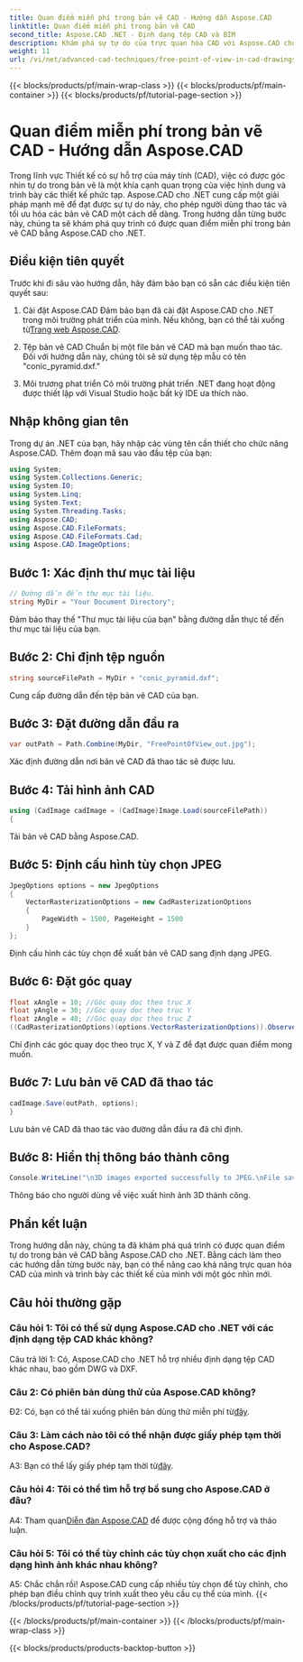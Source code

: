 ```yaml
---
title: Quan điểm miễn phí trong bản vẽ CAD - Hướng dẫn Aspose.CAD
linktitle: Quan điểm miễn phí trong bản vẽ CAD
second_title: Aspose.CAD .NET - Định dạng tệp CAD và BIM
description: Khám phá sự tự do của trực quan hóa CAD với Aspose.CAD cho .NET. Hãy làm theo hướng dẫn từng bước của chúng tôi để có quan điểm độc đáo.
weight: 11
url: /vi/net/advanced-cad-techniques/free-point-of-view-in-cad-drawings/
---
```


{{< blocks/products/pf/main-wrap-class >}}
{{< blocks/products/pf/main-container >}}
{{< blocks/products/pf/tutorial-page-section >}}

# Quan điểm miễn phí trong bản vẽ CAD - Hướng dẫn Aspose.CAD

Trong lĩnh vực Thiết kế có sự hỗ trợ của máy tính (CAD), việc có được góc nhìn tự do trong bản vẽ là một khía cạnh quan trọng của việc hình dung và trình bày các thiết kế phức tạp. Aspose.CAD cho .NET cung cấp một giải pháp mạnh mẽ để đạt được sự tự do này, cho phép người dùng thao tác và tối ưu hóa các bản vẽ CAD một cách dễ dàng. Trong hướng dẫn từng bước này, chúng ta sẽ khám phá quy trình có được quan điểm miễn phí trong bản vẽ CAD bằng Aspose.CAD cho .NET.

## Điều kiện tiên quyết

Trước khi đi sâu vào hướng dẫn, hãy đảm bảo bạn có sẵn các điều kiện tiên quyết sau:

1. Cài đặt Aspose.CAD
 Đảm bảo bạn đã cài đặt Aspose.CAD cho .NET trong môi trường phát triển của mình. Nếu không, bạn có thể tải xuống từ[Trang web Aspose.CAD](https://releases.aspose.com/cad/net/).

2. Tệp bản vẽ CAD
Chuẩn bị một file bản vẽ CAD mà bạn muốn thao tác. Đối với hướng dẫn này, chúng tôi sẽ sử dụng tệp mẫu có tên "conic_pyramid.dxf."

3. Môi trương phat triển
Có môi trường phát triển .NET đang hoạt động được thiết lập với Visual Studio hoặc bất kỳ IDE ưa thích nào.

## Nhập không gian tên

Trong dự án .NET của bạn, hãy nhập các vùng tên cần thiết cho chức năng Aspose.CAD. Thêm đoạn mã sau vào đầu tệp của bạn:

```csharp
using System;
using System.Collections.Generic;
using System.IO;
using System.Linq;
using System.Text;
using System.Threading.Tasks;
using Aspose.CAD;
using Aspose.CAD.FileFormats;
using Aspose.CAD.FileFormats.Cad;
using Aspose.CAD.ImageOptions;
```


## Bước 1: Xác định thư mục tài liệu

```csharp
// Đường dẫn đến thư mục tài liệu.
string MyDir = "Your Document Directory";
```

Đảm bảo thay thế "Thư mục tài liệu của bạn" bằng đường dẫn thực tế đến thư mục tài liệu của bạn.

## Bước 2: Chỉ định tệp nguồn

```csharp
string sourceFilePath = MyDir + "conic_pyramid.dxf";
```

Cung cấp đường dẫn đến tệp bản vẽ CAD của bạn.

## Bước 3: Đặt đường dẫn đầu ra

```csharp
var outPath = Path.Combine(MyDir, "FreePointOfView_out.jpg");
```

Xác định đường dẫn nơi bản vẽ CAD đã thao tác sẽ được lưu.

## Bước 4: Tải hình ảnh CAD

```csharp
using (CadImage cadImage = (CadImage)Image.Load(sourceFilePath))
{
```

Tải bản vẽ CAD bằng Aspose.CAD.

## Bước 5: Định cấu hình tùy chọn JPEG

```csharp
JpegOptions options = new JpegOptions
{
    VectorRasterizationOptions = new CadRasterizationOptions
    {
        PageWidth = 1500, PageHeight = 1500
    }
};
```

Định cấu hình các tùy chọn để xuất bản vẽ CAD sang định dạng JPEG.

## Bước 6: Đặt góc quay

```csharp
float xAngle = 10; //Góc quay dọc theo trục X
float yAngle = 30; //Góc quay dọc theo trục Y
float zAngle = 40; //Góc quay dọc theo trục Z
((CadRasterizationOptions)(options.VectorRasterizationOptions)).ObserverPoint = new ObserverPoint(xAngle, yAngle, zAngle);
```

Chỉ định các góc quay dọc theo trục X, Y và Z để đạt được quan điểm mong muốn.

## Bước 7: Lưu bản vẽ CAD đã thao tác

```csharp
cadImage.Save(outPath, options);
}
```

Lưu bản vẽ CAD đã thao tác vào đường dẫn đầu ra đã chỉ định.

## Bước 8: Hiển thị thông báo thành công

```csharp
Console.WriteLine("\n3D images exported successfully to JPEG.\nFile saved at " + outPath);
```

Thông báo cho người dùng về việc xuất hình ảnh 3D thành công.

## Phần kết luận

Trong hướng dẫn này, chúng ta đã khám phá quá trình có được quan điểm tự do trong bản vẽ CAD bằng Aspose.CAD cho .NET. Bằng cách làm theo các hướng dẫn từng bước này, bạn có thể nâng cao khả năng trực quan hóa CAD của mình và trình bày các thiết kế của mình với một góc nhìn mới.


## Câu hỏi thường gặp

### Câu hỏi 1: Tôi có thể sử dụng Aspose.CAD cho .NET với các định dạng tệp CAD khác không?

Câu trả lời 1: Có, Aspose.CAD cho .NET hỗ trợ nhiều định dạng tệp CAD khác nhau, bao gồm DWG và DXF.

### Câu 2: Có phiên bản dùng thử của Aspose.CAD không?

 Đ2: Có, bạn có thể tải xuống phiên bản dùng thử miễn phí từ[đây](https://releases.aspose.com/).

### Câu 3: Làm cách nào tôi có thể nhận được giấy phép tạm thời cho Aspose.CAD?

 A3: Bạn có thể lấy giấy phép tạm thời từ[đây](https://purchase.aspose.com/temporary-license/).

### Câu hỏi 4: Tôi có thể tìm hỗ trợ bổ sung cho Aspose.CAD ở đâu?

 A4: Tham quan[Diễn đàn Aspose.CAD](https://forum.aspose.com/c/cad/19) để được cộng đồng hỗ trợ và thảo luận.

### Câu hỏi 5: Tôi có thể tùy chỉnh các tùy chọn xuất cho các định dạng hình ảnh khác nhau không?

A5: Chắc chắn rồi! Aspose.CAD cung cấp nhiều tùy chọn để tùy chỉnh, cho phép bạn điều chỉnh quy trình xuất theo yêu cầu cụ thể của mình.
{{< /blocks/products/pf/tutorial-page-section >}}

{{< /blocks/products/pf/main-container >}}
{{< /blocks/products/pf/main-wrap-class >}}

{{< blocks/products/products-backtop-button >}}
